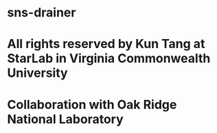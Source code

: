 # sns-drainer
# All rights reserved by Kun Tang at StarLab in Virginia Commonwealth University
# Collaboration with Oak Ridge National Laboratory
